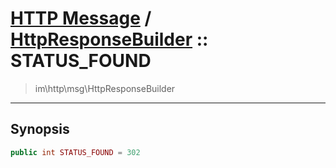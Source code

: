 # [HTTP Message](http.md) / [HttpResponseBuilder](http-HttpResponseBuilder.md) :: STATUS_FOUND
 > im\http\msg\HttpResponseBuilder
____

## Synopsis
```php
public int STATUS_FOUND = 302
```
